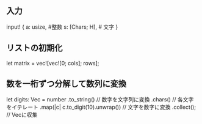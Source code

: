 ## 入力
input! {
    a: usize, #整数
    s: [Chars; H], # 文字
}

## リストの初期化
let matrix = vec![vec![0; cols]; rows];


## 数を一桁ずつ分解して数列に変換
let digits: Vec<u32> = number
    .to_string() // 数字を文字列に変換
    .chars()     // 各文字をイテレート
    .map(|c| c.to_digit(10).unwrap()) // 文字を数字に変換
    .collect();   // Vecに収集
